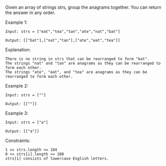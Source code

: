 Given an array of strings strs, group the anagrams together. You can return the answer in any order.

Example 1:

    Input: strs = ["eat","tea","tan","ate","nat","bat"]

    Output: [["bat"],["nat","tan"],["ate","eat","tea"]]

Explanation:

    There is no string in strs that can be rearranged to form "bat".
    The strings "nat" and "tan" are anagrams as they can be rearranged to form each other.
    The strings "ate", "eat", and "tea" are anagrams as they can be rearranged to form each other.

Example 2:

    Input: strs = [""]

    Output: [[""]]

Example 3:

    Input: strs = ["a"]

    Output: [["a"]]

 

Constraints:

    1 <= strs.length <= 104
    0 <= strs[i].length <= 100
    strs[i] consists of lowercase English letters.


